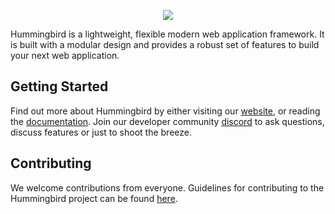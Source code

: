 <p align="center">
<picture>
  <source media="(prefers-color-scheme: dark)" srcset="https://github.com/hummingbird-project/hummingbird/assets/9382567/48de534f-8301-44bd-b117-dfb614909efd">
  <img src="https://github.com/hummingbird-project/hummingbird/assets/9382567/e371ead8-7ca1-43e3-8077-61d8b5eab879">
</picture>
</p>  

Hummingbird is a lightweight, flexible modern web application framework. It is built with a modular design and provides a robust set of features to build your next web application.

## Getting Started

Find out more about Hummingbird by either visiting our [website](https://hummingbird.codes), or reading the [documentation](https://docs.hummingbird.codes). Join our developer community [discord](https://discord.gg/4twfgYqdat) to ask questions, discuss features or just to shoot the breeze.

## Contributing

We welcome contributions from everyone. Guidelines for contributing to the Hummingbird project can be found [here](https://github.com/hummingbird-project/hummingbird/blob/main/CONTRIBUTING.md). 
